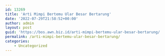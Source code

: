 ```yaml
---
id: 13269
title: 'Arti Mimpi Bertemu Ular Besar Bertarung'
date: '2022-07-29T21:58:52+00:00'
author: admin
layout: post
guid: 'https://bos.awn.biz.id/arti-mimpi-bertemu-ular-besar-bertarung/'
permalink: /arti-mimpi-bertemu-ular-besar-bertarung/
categories:
    - Uncategorized
---
```


